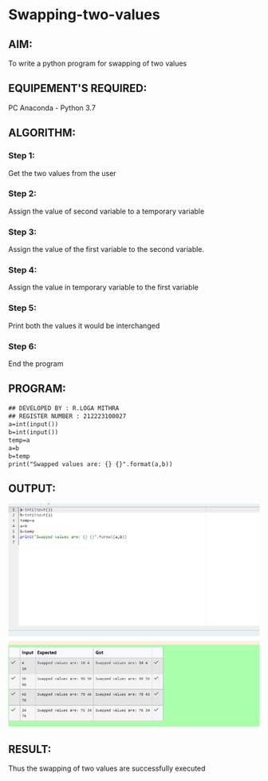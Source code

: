 # Swapping-two-values
## AIM:
To write a python program for swapping of two values
## EQUIPEMENT'S REQUIRED: 
PC
Anaconda - Python 3.7
## ALGORITHM: 
### Step 1:
Get the two values from the user
### Step 2: 
Assign the value of second variable to a temporary variable 
### Step 3: 
Assign the value of the first variable to the second variable.
### Step 4:  
Assign the value in temporary variable to the first variable
### Step 5: 
Print both the values it would be interchanged
### Step 6: 
End the program
## PROGRAM:
```
## DEVELOPED BY : R.LOGA MITHRA
## REGISTER NUMBER : 212223100027
a=int(input())
b=int(input())
temp=a
a=b
b=temp
print("Swapped values are: {} {}".format(a,b))

```
## OUTPUT:
![output](/img%201.png)
## RESULT:
Thus the swapping of two values are successfully executed



